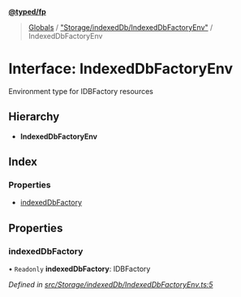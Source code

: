 **[@typed/fp](../README.md)**

> [Globals](../globals.md) / ["Storage/indexedDb/IndexedDbFactoryEnv"](../modules/_storage_indexeddb_indexeddbfactoryenv_.md) / IndexedDbFactoryEnv

# Interface: IndexedDbFactoryEnv

Environment type for IDBFactory resources

## Hierarchy

* **IndexedDbFactoryEnv**

## Index

### Properties

* [indexedDbFactory](_storage_indexeddb_indexeddbfactoryenv_.indexeddbfactoryenv.md#indexeddbfactory)

## Properties

### indexedDbFactory

• `Readonly` **indexedDbFactory**: IDBFactory

*Defined in [src/Storage/indexedDb/IndexedDbFactoryEnv.ts:5](https://github.com/TylorS/typed-fp/blob/f129829/src/Storage/indexedDb/IndexedDbFactoryEnv.ts#L5)*
